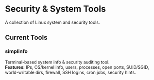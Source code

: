 # Security & System Tools

A collection of Linux system and security tools.

## Current Tools

### simplinfo
Terminal-based system info & security auditing tool.  
**Features:** IPs, OS/kernel info, users, processes, open ports, SUID/SGID, world-writable dirs, firewall, SSH logins, cron jobs, security hints.
